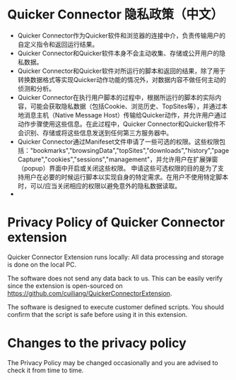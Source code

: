 # Quicker Connector 隐私政策（中文）


- Quicker Connector作为Quicker软件和浏览器的连接中介，负责传输用户的自定义指令和返回运行结果。
- Quicker Connector和Quicker软件本身不会主动收集、存储或公开用户的隐私数据。
- Quicker Connector和Quicker软件对所运行的脚本和返回的结果，除了用于转换数据格式等实现Quicker动作功能的情况外，对数据内容不做任何主动的侦测和分析。
- Quicker Connector在执行用户脚本的过程中，根据所运行的脚本的实际内容，可能会获取隐私数据（包括Cookie、浏览历史、TopSites等），并通过本地消息主机（Native Message Host）传输给Quicker动作，并允许用户通过动作步骤使用这些信息。在此过程中，Quicker Connector和Quicker软件不会识别、存储或将这些信息发送到任何第三方服务器中。
- Quicker Connector通过Manifeset文件申请了一些可选的权限。这些权限包括："bookmarks","browsingData","topSites","downloads","history","pageCapture","cookies","sessions","management"，并允许用户在扩展弹窗（popup）界面中开启或关闭这些权限。 申请这些可选权限的目的是为了支持用户在必要的时候运行脚本以实现自身的特定需求。在用户不使用特定脚本时，可以/应当关闭相应的权限以避免意外的隐私数据读取。
- 


# Privacy Policy of Quicker Connector extension

Quicker Connector Extension runs locally: All data processing and storage is done on the local PC. 

The software does not send any data back to us. This can be easily verify since the extension is open-sourced on https://github.com/cuiliang/QuickerConnectorExtension.

The software is designed to execute customer defined scripts. 
You should confirm that the script is safe before using it in this extension.




# Changes to the privacy policy

The Privacy Policy may be changed occasionally and you are advised to check it from time to time.
